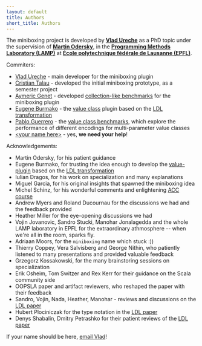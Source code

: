 ```yaml
---
layout: default
title: Authors
short_title: Authors
---
```


The miniboxing project is developed by [**Vlad Ureche**](http://vladureche.ro) as a PhD topic under the supervision of [**Martin Odersky**](http://lampwww.epfl.ch/~odersky/), in the [**Programming Methods Laboratory (LAMP)**](http://lamp.epfl.ch) at [**École polytechnique fédérale de Lausanne (EPFL)**](http://epfl.ch).

Commiters:

* [Vlad Ureche](http://vladureche.ro) - main developer for the miniboxing plugin
* [Cristian Talau](https://github.com/ctalau) - developed the initial miniboxing prototype, as a semester project
* [Aymeric Genet](https://github.com/MelodyLucid) - developed [collection-like benchmarks](https://github.com/MelodyLucid/freezing-ironman) for the miniboxing plugin
* [Eugene Burmako](https://github.com/xeno-by) - the [value class](https://github.com/miniboxing/valium) plugin based on the [LDL transformation](https://github.com/miniboxing/miniboxing-plugin/blob/wip/docs/2014-03-ldl-draft.pdf?raw=true)
* [Pablo Guerrero](https://github.com/siriux) - the [value class benchmarks](https://github.com/miniboxing/value-benchmarks), which explore the performance of different encodings for multi-parameter value classes
* [&lt;your name here&gt;](http://lamp.epfl.ch/teaching/projects/master#faq-527294) - yes, **we need your help**!

Acknowledgements:

* Martin Odersky, for his patient guidance
* Eugene Burmako, for trusting the idea enough to develop the [value-plugin](https://github.com/miniboxing/value-plugin) based on the [LDL transformation](https://github.com/miniboxing/miniboxing-plugin/blob/wip/docs/2014-03-ldl-draft.pdf?raw=true)
* Iulian Dragos, for his work on specialization and many explanations
* Miguel Garcia, for his original insights that spawned the miniboxing idea
* Michel Schinz, for his wonderful comments and enlightening [ACC course](http://lamp.epfl.ch/teaching/advanced_compiler)
* Andrew Myers and Roland Ducournau for the discussions we had and the feedback provided
* Heather Miller for the eye-opening discussions we had
* Vojin Jovanovic, Sandro Stucki, Manohar Jonalagedda and the whole LAMP laboratory in EPFL for the extraordinary athmosphere -- when we're all in the room, sparks fly.
* Adriaan Moors, for the `miniboxing` name which stuck :))
* Thierry Coppey, Vera Salvisberg and George Nithin, who patiently listened to many presentations and provided valuable feedback
* Grzegorz Kossakowski, for the many brainstoring sessions on specialization
* Erik Osheim, Tom Switzer and Rex Kerr for their guidance on the Scala community side
* OOPSLA paper and artifact reviewers, who reshaped the paper with their feedback
* Sandro, Vojin, Nada, Heather, Manohar - reviews and discussions on the [LDL paper](https://github.com/miniboxing/miniboxing-plugin/blob/wip/docs/2014-03-ldl-draft.pdf?raw=true)
* Hubert Plociniczak for the type notation in the [LDL paper](https://github.com/miniboxing/miniboxing-plugin/blob/wip/docs/2014-03-ldl-draft.pdf?raw=true)
* Denys Shabalin, Dmitry Petrashko for their patient reviews of the [LDL paper](https://github.com/miniboxing/miniboxing-plugin/blob/wip/docs/2014-03-ldl-draft.pdf?raw=true)

If your name should be here, [email Vlad](http://www.google.com/recaptcha/mailhide/d?k=016G8jVns__CP-wXgkd4YaJA==&c=lsV9Di2CEGkQFT3zBye4HO80J5SgNrzCv4Dv7tF30KY=)!

